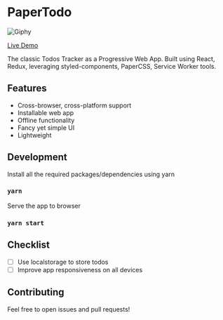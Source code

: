 # PaperTodo

![Giphy](https://media.giphy.com/media/26DNeo2xDmfj3plbW/giphy.gif)

[Live Demo](https://paper-todo.firebaseapp.com)

The classic Todos Tracker as a Progressive Web App. Built using React, Redux, leveraging styled-components, PaperCSS, Service Worker tools.

## Features

* Cross-browser, cross-platform support
* Installable web app
* Offline functionality
* Fancy yet simple UI
* Lightweight

## Development

Install all the required packages/dependencies using yarn

### `yarn`

Serve the app to browser

### `yarn start`

## Checklist

- [ ] Use localstorage to store todos
- [ ] Improve app responsiveness on all devices

## Contributing

Feel free to open issues and pull requests!